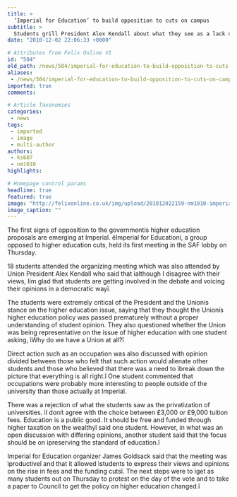```yaml
---
title: >
  ‘Imperial for Education’ to build opposition to cuts on campus
subtitle: >
  Students grill President Alex Kendall about what they see as a lack of representation in the Union
date: "2010-12-02 22:06:33 +0000"

# Attributes from Felix Online V1
id: "504"
old_path: /news/504/imperial-for-education-to-build-opposition-to-cuts-on-campus
aliases:
 - /news/504/imperial-for-education-to-build-opposition-to-cuts-on-campus
imported: true
comments:

# Article Taxonomies
categories:
 - news
tags:
 - imported
 - image
 - multi-author
authors:
 - ks607
 - nm1010
highlights:

# Homepage control params
headline: true
featured: true
image: "http://felixonline.co.uk/img/upload/201012022159-nm1010-imperial.jpg"
image_caption: ""
---
```


The first signs of opposition to the governmentís higher education proposals are emerging at Imperial. ëImperial for Educationí, a group opposed to higher education cuts, held its first meeting in the SAF lobby on Thursday.

18 students attended the organizing meeting which was also attended by Union President Alex Kendall who said that ìalthough I disagree with their views, Iím glad that students are getting involved in the debate and voicing their opinions in a democratic wayî.

The students were extremely critical of the President and the Unionís stance on the higher education issue, saying that they thought the Unionís higher education policy was passed prematurely without a proper understanding of student opinion. They also questioned whether the Union was being representative on the issue of higher education with one student asking, ìWhy do we have a Union at all?î

Direct action such as an occupation was also discussed with opinion divided between those who felt that such action would alienate other students and those who believed that there was a need to ìbreak down the picture that everything is all right.î One student commented that occupations were probably more interesting to people outside of the university than those actually at Imperial.

There was a rejection of what the students saw as the privatization of universities. ìI donít agree with the choice between £3,000 or £9,000 tuition fees. Education is a public good. It should be free and funded through higher taxation on the wealthyî said one student. However, in what was an open discussion with differing opinions, another student said that the focus should be on ìpreserving the standard of education.î

Imperial for Education organizer James Goldsack said that the meeting was ìproductiveî and that it allowed ìstudents to express their views and opinions on the rise in fees and the funding cutsî. The next steps were to ìget as many students out on Thursday to protest on the day of the vote and to take a paper to Council to get the policy on higher education changed.î
